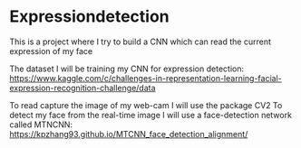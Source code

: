 # Expressiondetection
This is a project where I try to build a CNN which can read the current expression of my face

The dataset I will be training my CNN for expression detection: 
https://www.kaggle.com/c/challenges-in-representation-learning-facial-expression-recognition-challenge/data

To read capture the image of my web-cam I will use the package CV2
To detect my face from the real-time image I will use a face-detection network called MTNCNN:
https://kpzhang93.github.io/MTCNN_face_detection_alignment/
